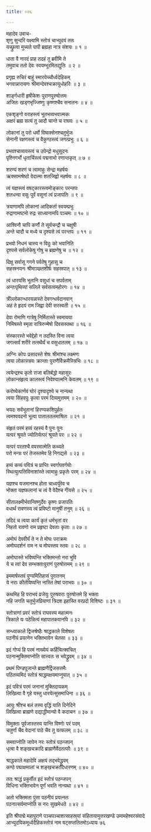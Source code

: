 ```yaml
---
title: ०७६

---
```

महादेव उवाच-  
शृणु सुन्दरि वक्ष्यामि स्तोत्रं चाभ्युदयं ततः  
यच्छ्रुत्वा मुच्यते पापी ब्रह्महा नात्र संशयः ॥ १ ॥


धाता वै नारदं प्राह तदहं तु ब्रवीमि ते  
तमुवाच ततो देवः स्वयम्भूरमितद्युतिः ॥ २ ॥


प्रगृह्य रुचिरं बाहुं स्मारयेच्चौर्ध्वदेहिकम्  
भगवान्नारायणः श्रीमान्देवश्चक्रायुधोहरिः ॥ ३ ॥


शार्ङ्गधारी हृषीकेशः पुराणपुरुषोत्तमः  
अजितः खड्गभृज्जिष्णुः कृष्णश्चैव सनातनः ॥ ४ ॥


एकशृङ्गो वराहस्त्वं भूतभव्यभवात्मकः  
अक्षरं ब्रह्म सत्यं तु आदौ चान्ते च राघवः ॥ ५ ॥


लोकानां तु परो धर्मो विष्वक्सेनश्चतुर्भुजः  
सेनानी रक्षणस्त्वं च वैकुण्ठस्त्वं जगत्प्रभुः ॥ ६ ॥


प्रभवश्चाव्ययस्त्वं च उपेन्द्रो मधुसूदनः  
पृश्निगर्भो धृतार्चिस्त्वं पद्मनाभो रणान्तकृत् ॥ ७ ॥


शरण्यं शरणं च त्वामाहुः सेन्द्रा महर्षयः  
ऋक्सामश्रेष्ठो वेदात्मा शतजिह्वो महर्षयः ॥ ८ ॥


त्वं यज्ञस्त्वं वषट्कारस्त्वमोङ्कारः परन्तपः  
शतधन्वा वसुः पूर्वं वसूनां त्वं प्रजापतिः ॥ ९ ॥


त्रयाणामपि लोकानां आदिकर्ता स्वयम्प्रभुः  
रुद्राणामष्टमो रुद्रः साध्यानामपि पञ्चमः ॥ १० ॥


आश्विनौ चापि कर्णौ ते सूर्यचन्द्रौ च चक्षुषी  
अन्ते चादौ च मध्ये च दृश्यसे त्वं परन्तपः ॥ ११ ॥


प्रभवो निधनं चास्य न विदुः को भवानिति  
दृश्यसे सर्वलोकेषु गोषु च ब्रह्मणेषु च ॥ १२ ॥


दिक्षु सर्वासु गगने पर्वतेषु गुहासु च  
सहस्रनयनः श्रीमाञ्छतशीर्षः सहस्रपात् ॥ १३ ॥


त्वं धारयसि भूतानि वसुधां च सपर्वताम्  
अन्तःपृथिव्यां सलिले सर्वसत्वमहोरगः ॥ १४ ॥


त्रींल्लोकान्धारयन्नास्ते देवगन्धर्वदानवान्  
अहं ते हृदयं राम जिह्वा देवी सरस्वती ॥ १५ ॥


देवा रोमाणि गात्रेषु निर्मितास्ते स्वमायया  
निमिषस्ते स्मृता रात्रिरुन्मेषो दिवसस्तथा ॥ १६ ॥


संस्कारस्ते भवेद्देहो न तदस्ति विना त्वया  
जगत्सर्वं शरीरे तत्स्थैर्यं च वसुधातलम् ॥ १७ ॥


अग्निः कोपः प्रसादस्ते शेषः श्रीमांश्च लक्ष्मणः  
त्वया लोकास्त्रयः क्रान्ताः पुराणैर्विक्रमैस्त्रिभिः ॥ १८ ॥


त्वयेन्द्रश्च कृतो राजा बलिर्बद्धो महासुरः  
लोकान्संहृत्य कालस्त्वं निवेश्यात्मनि केवलम् ॥ १९ ॥


करोष्येकार्णवं घोरं दृश्यादृश्ये च नान्यथा  
त्वया सिंहवपुः कृत्वा परमं दिव्यमुत्तमम् ॥ २० ॥


भयदः सर्वभूतानां हिरण्यकशिपुर्हतः  
त्वमश्ववदनो भूत्वा पातालतलमाश्रितः ॥ २१ ॥


संहृतं परमं हव्यं रहस्यं वै पुनः पुनः  
यत्परं श्रूयते ज्योतिर्यत्परं श्रूयते परः ॥ २२ ॥


यत्परं परतश्चै वपरमात्मेति कथ्यते  
परो मन्त्रः परं तेजस्तमेव हि निगद्यसे ॥ २३ ॥


हव्यं कव्यं पवित्रं च प्राप्तिः स्वर्गापवर्गयोः  
स्थित्युत्पत्तिविनाशांस्ते त्वामाहुः प्रकृतेः परम् ॥ २४ ॥


यज्ञश्च यजमानश्च होता चाध्वर्युरेव च  
भोक्ता यज्ञफलानां च त्वं वै वेदैश्च गीयसे ॥ २५ ॥


सीतालक्ष्मीर्भवान्विष्णुर्देवः कृष्णः प्रजापतिः  
वधार्थं रावणस्य त्वं प्रविष्टो मानुषीं तनुम् ॥ २६ ॥


तदिदं च त्वया कार्यं कृतं धर्मभृतां वर  
निहतो रावणो राम प्रहृष्टा देवताः कृताः ॥ २७ ॥


अमोघं देववीर्यं ते न ते मोघः पराक्रमः  
अमोघदर्शनं राम न च मोघस्तव स्तवः ॥ २८ ॥


अमोघास्ते भविष्यन्ति भक्तिमन्तो नरा भुवि  
ये च त्वां देव सम्भक्ताःपुराणं पुरुषोत्तमम् ॥ २९ ॥


इममार्षस्तवं पुण्यमितिहासं पुरातनम्  
ये नराः कीर्तयिष्यन्ति नास्ति तेषां पराभवः ॥ ३० ॥


कथमिह हि पराभवं व्रजेयुः पुरुषवराः पुरुषोत्तमे हि भक्ताः  
नहि जगति चतुर्भुजप्रियाणां त्रिदश इहास्ति वरप्रदो विशिष्टः ॥ ३१ ॥


स्तोत्राणां प्रवरं स्तोत्रं राघवस्य महात्मनः  
त्रिकाले यः पठेन्नित्यं महापातकवानपि ॥ ३२ ॥


सन्ध्याकाले द्विजश्रेष्ठैः श्राद्धकाले विशेषतः  
पठनीयं प्रयत्नेन भक्तिभावेन चेतसा ॥ ३३ ॥


इदं गोप्यं हि परमं नाख्येयं कर्हिचित्क्वचित्  
पठनान्मुक्तिमाप्नोति सात्त्वतः स भवेद्ध्रुवम् ॥ ३४ ॥


प्रथमं पिण्डपूजान्ते ब्राह्मणैर्द्विजसत्तमैः  
पठितव्यमिदं स्तोत्रं श्राद्धमक्षयमाप्नुयात् ॥ ३५ ॥


इदं पवित्रं परमं जनानां मुक्तिदायकम्  
लिखित्वा वै गृहे यस्तु धारयेत्सुसमाधिना ॥ ३६ ॥


आयुः श्रीश्च बलं तस्य वृद्धिं याति दिनेदिने  
लिखित्वा ब्राह्मणे दद्याद्धीमान्यो वै कदाचन ॥ ३७ ॥


विमुक्ताः पूर्वजास्तस्य यान्ति विष्णोः परं पदम्  
चतुर्णां चैव वेदानां पाठे चैव तु यत्फलम् ॥ ३८ ॥


समवाप्नोति जापेन नरः स्तोत्रं पठन्जपन्  
धृत्वा वै शङ्खचक्रादि ब्राह्मणैर्वेदतत्परैः ॥ ३९ ॥


श्राद्धकाले महादेवि अक्षयं तद्भवेद्ध्रुवम्  
कण्ठे पद्माक्षमालां च शङ्खचक्रादिधारणम् ॥ ४० ॥


ततः श्राद्धं प्रकुर्वीत इदं स्तोत्रं पठन्जपन्  
विधिना भक्तिभावेन पूर्णं भवति नान्यथा ॥ ४१ ॥


अतो भक्तिमता पुंसा पठनीयं प्रयत्नतः  
पठनात्सर्वमाप्नोति स नरः सुखमेधते ॥ ४२ ॥


इति श्रीपाद्मे महापुराणे पञ्चपञ्चाशत्साहस्र्यां संहितायामुत्तरखण्डे उमामहेश्वरसंवादे आभ्युदयिकमूर्ध्वदैहिकस्तोत्रं नाम षट्सप्ततितमोऽध्यायः ७६